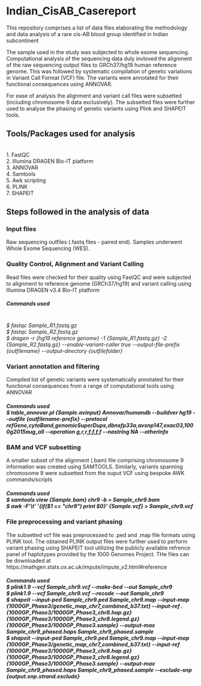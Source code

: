 # Indian_CisAB_Casereport

This repository comprises a list of data files elaborating the methodology and data analysis of a rare cis-AB blood group identified in Indian subcontinent

The sample used in the study was subjected to whole exome sequencing. Computational analysis of the sequencing data duly invloved the alignment of the raw sequencing output files to GRCh37/hg19 human reference genome. This was followed by systematic compilation of genetic variations in Variant Call Format (VCF) file. The variants were annotated for their functional consequences using ANNOVAR.

For ease of analysis the alignment and variant call files were subsetted (including chromosome 9 data exclusively). The subsetted files were further used to analyse the phasing of genetic variants using Plink and SHAPEIT tools. 

<h2>Tools/Packages used for analysis</h2><br/>
1. FastQC<br/>
2. Illumina DRAGEN Bio-IT platform<br/>
3. ANNOVAR<br/>
4. Samtools<br/>
5. Awk scripting<br/>
6. PLINK<br/>
7. SHAPEIT <br/>
<h2>Steps followed in the analysis of data
<h3> Input files </h3>
Raw sequencing outfiles (.fastq files - paired end). Samples underwent Whole Exome Sequencing (WES).
<h3> Quality Control, Alignment and Variant Calling </h3>
Read files were checked for their quality using FastQC and were subjected to alignment to reference genome (GRCh37/hg19) and variant calling using Illumina DRAGEN v3.4 Bio-IT platform <br/>
<h5> <i>Commands used</i> </h5> <br/>
<i>$ fastqc Sample_R1.fastq.gz</i> <br/>
<i>$ fastqc Sample_R2.fastq.gz</i> <br/>
<i>$ dragen -r {hg19 reference genome} -1 {Sample_R1.fastq.gz} -2 {Sample_R2.fastq.gz} --enable-variant-caller true --output-file-prefix {outfilename} --output-directory {outfilefolder}</i> 
<h3> Variant annotation and filtering </h3>
Compiled list of genetic variants were systematically annotated for their functional consequences from a range of computational tools using ANNOVAR
<h5> <i>Commands used</i> <br/>
<i>$ table_annovar.pl {Sample.avinput} Annovar/humandb --buildver hg19 --outfile {outfilename-prefix} --protocol refGene,cytoBand,genomicSuperDups,dbnsfp33a,avsnp147,exac03,1000g2015aug_all --operation g,r,r,f,f,f,f --nastring NA  --otherinfo</i> <br/>
<h3> BAM and VCF subsetting </h3>
A smaller subset of the alignment (.bam) file comprising chromosome 9 information was created using SAMTOOLS. Similarly, variants spanning chromosome 9 were subsetted from the ouput VCF using bespoke AWK commands/scripts
<h5> <i>Commands used</i> <br/>
<i>$ samtools view {Sample.bam} chr9 -b > Sample_chr9.bam</i> <br/>
<i>$ awk -F'\t' '{if($1 == "chr9") print $0}' {Sample.vcf} > Sample_chr9.vcf</i> <br/>
<h3> File preprocessing and variant phasing </h3>
The subsetted vcf file was preprocessed to .ped and .map file formats using PLINK tool. The obtained PLINK output files were further used to perform variant phasing using SHAPEIT tool utilizing the publicly available refrence panel of haplotypes provided by the 1000 Genomes Project. THe files can be downloaded at https://mathgen.stats.ox.ac.uk/impute/impute_v2.html#reference
<h5> <i>Commands used</i> <br/>
<i>$ plink1.9 --vcf Sample_chr9.vcf --make-bed --out Sample_chr9</i> <br/>
<i>$ plink1.9 --vcf Sample_chr9.vcf --recode --out Sample_chr9</i> <br/>
<i>$ shapeit --input-ped Sample_chr9.ped Sample_chr9.map --input-map {1000GP_Phase3/genetic_map_chr7_combined_b37.txt} --input-ref .{1000GP_Phase3/1000GP_Phase3_chr8.hap.gz} {1000GP_Phase3/1000GP_Phase3_chr8.legend.gz} {1000GP_Phase3/1000GP_Phase3.sample} --output-max Sample_chr9_phased.haps Sample_chr9_phased.sample</i> <br/>
<i>$ shapeit --input-ped Sample_chr9.ped Sample_chr9.map --input-map {1000GP_Phase3/genetic_map_chr7_combined_b37.txt} --input-ref {1000GP_Phase3/1000GP_Phase3_chr8.hap.gz} {1000GP_Phase3/1000GP_Phase3_chr8.legend.gz} {1000GP_Phase3/1000GP_Phase3.sample} --output-max Sample_chr9_phased.haps Sample_chr9_phased.sample --exclude-snp {output.snp.strand.exclude}

